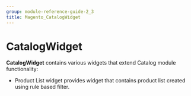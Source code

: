 ```yaml
---
group: module-reference-guide-2_3
title: Magento_CatalogWidget
---
```


# CatalogWidget

**CatalogWidget** contains various widgets that extend Catalog module functionality:
- Product List widget provides widget that contains product list created using rule based filter.


